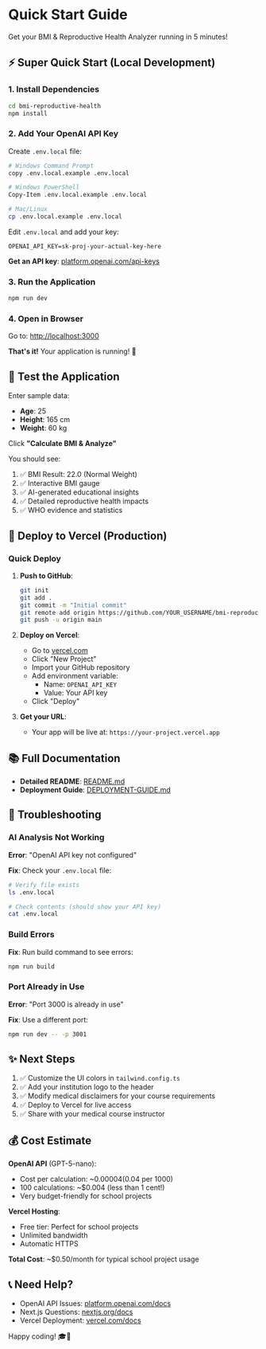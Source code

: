 # Quick Start Guide

Get your BMI & Reproductive Health Analyzer running in 5 minutes!

## ⚡ Super Quick Start (Local Development)

### 1. Install Dependencies

```bash
cd bmi-reproductive-health
npm install
```

### 2. Add Your OpenAI API Key

Create `.env.local` file:

```bash
# Windows Command Prompt
copy .env.local.example .env.local

# Windows PowerShell
Copy-Item .env.local.example .env.local

# Mac/Linux
cp .env.local.example .env.local
```

Edit `.env.local` and add your key:

```
OPENAI_API_KEY=sk-proj-your-actual-key-here
```

**Get an API key**: [platform.openai.com/api-keys](https://platform.openai.com/api-keys)

### 3. Run the Application

```bash
npm run dev
```

### 4. Open in Browser

Go to: [http://localhost:3000](http://localhost:3000)

**That's it!** Your application is running! 🎉

## 🧪 Test the Application

Enter sample data:
- **Age**: 25
- **Height**: 165 cm
- **Weight**: 60 kg

Click **"Calculate BMI & Analyze"**

You should see:
1. ✅ BMI Result: 22.0 (Normal Weight)
2. ✅ Interactive BMI gauge
3. ✅ AI-generated educational insights
4. ✅ Detailed reproductive health impacts
5. ✅ WHO evidence and statistics

## 🚀 Deploy to Vercel (Production)

### Quick Deploy

1. **Push to GitHub**:
   ```bash
   git init
   git add .
   git commit -m "Initial commit"
   git remote add origin https://github.com/YOUR_USERNAME/bmi-reproductive-health.git
   git push -u origin main
   ```

2. **Deploy on Vercel**:
   - Go to [vercel.com](https://vercel.com)
   - Click "New Project"
   - Import your GitHub repository
   - Add environment variable:
     - Name: `OPENAI_API_KEY`
     - Value: Your API key
   - Click "Deploy"

3. **Get your URL**:
   - Your app will be live at: `https://your-project.vercel.app`

## 📚 Full Documentation

- **Detailed README**: [README.md](./README.md)
- **Deployment Guide**: [DEPLOYMENT-GUIDE.md](./DEPLOYMENT-GUIDE.md)

## 🔧 Troubleshooting

### AI Analysis Not Working

**Error**: "OpenAI API key not configured"

**Fix**: Check your `.env.local` file:
```bash
# Verify file exists
ls .env.local

# Check contents (should show your API key)
cat .env.local
```

### Build Errors

**Fix**: Run build command to see errors:
```bash
npm run build
```

### Port Already in Use

**Error**: "Port 3000 is already in use"

**Fix**: Use a different port:
```bash
npm run dev -- -p 3001
```

## ✨ Next Steps

1. ✅ Customize the UI colors in `tailwind.config.ts`
2. ✅ Add your institution logo to the header
3. ✅ Modify medical disclaimers for your course requirements
4. ✅ Deploy to Vercel for live access
5. ✅ Share with your medical course instructor

## 💰 Cost Estimate

**OpenAI API** (GPT-5-nano):
- Cost per calculation: ~$0.00004 ($0.04 per 1000)
- 100 calculations: ~$0.004 (less than 1 cent!)
- Very budget-friendly for school projects

**Vercel Hosting**:
- Free tier: Perfect for school projects
- Unlimited bandwidth
- Automatic HTTPS

**Total Cost**: ~$0.50/month for typical school project usage

## 📞 Need Help?

- OpenAI API Issues: [platform.openai.com/docs](https://platform.openai.com/docs)
- Next.js Questions: [nextjs.org/docs](https://nextjs.org/docs)
- Vercel Deployment: [vercel.com/docs](https://vercel.com/docs)

Happy coding! 🎓🏥
